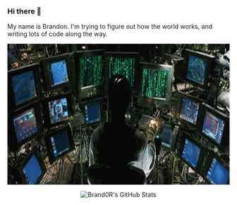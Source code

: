 ### Hi there 👋 
My name is Brandon. I'm trying to figure out how the world works, and writing lots of code along the way.

  <img align="center" alt="GIF" src="https://github.com/Br4nd0R/Br4nd0R/blob/master/matrix.gif?raw=true" width="1000" height="320" />


<p align="center"> <img src="https://github-readme-stats.vercel.app/api?username=Br4nd0R&show_icons=true&theme=tokyonight" alt="Brand0R's GitHub Stats" />

